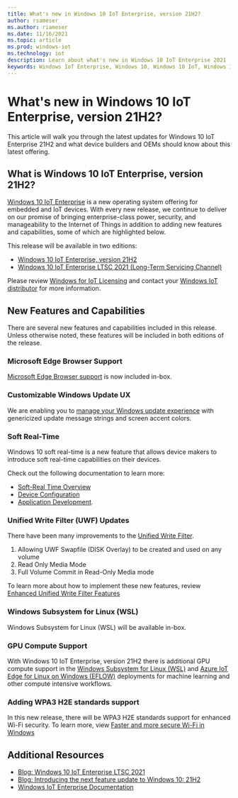 ```yaml
---
title: What's new in Windows 10 IoT Enterprise, version 21H2?
author: rsameser
ms.author: riameser
ms.date: 11/16/2021
ms.topic: article
ms.prod: windows-iot
ms.technology: iot
description: Learn about what's new in Windows 10 IoT Enterprise 2021
keywords: Windows IoT Enterprise, Windows 10, Windows 10 IoT, Windows 10 IoT Enterprise, LTSC, SAC, Windows 11
---
```


# What's new in Windows 10 IoT Enterprise, version 21H2?
This article will walk you through the latest updates for Windows 10 IoT Enterprise 21H2 and what device builders and OEMs should know about this latest offering.


## What is Windows 10 IoT Enterprise, version 21H2?
[Windows 10 IoT Enterprise](/windows/iot/iot-enterprise/getting_started) is a new operating system offering for embedded and IoT devices. With every new release, we continue to deliver on our promise of bringing enterprise-class power, security, and manageability to the Internet of Things in addition to adding new features and capabilities, some of which are highlighted below.

This release will be available in two editions:
* [Windows 10 IoT Enterprise, version 21H2](/lifecycle/products/windows-10-iot-enterprise)
* [Windows 10 IoT Enterprise LTSC 2021 (Long-Term Servicing Channel)](/lifecycle/products/windows-10-iot-enterprise-ltsc-2021)

Please review [Windows for IoT Licensing](/windows/iot/iot-enterprise/commercialization/licensing) and contact your [Windows IoT distributor](https://aka.ms/IoTDistributorList) for more information.

## New Features and Capabilities
There are several new features and capabilities included in this release. Unless otherwise noted, these features will be included in both editions of the release.

### Microsoft Edge Browser Support
[Microsoft Edge Browser support](/windows/iot/iot-enterprise/kiosk-mode/browser-support) is now included in-box.

### Customizable Windows Update UX
We are enabling you to [manage your Windows update experience](/windows/iot/iot-enterprise/branding-features/update-notification) with genericized update message strings and screen accent colors.

### Soft Real-Time
Windows 10 soft real-time is a new feature that allows device makers to introduce soft real-time capabilities on their devices.

Check out the following documentation to learn more:
* [Soft-Real Time Overview](/windows/iot/iot-enterprise/soft-real-time/soft-real-time)
* [Device Configuration](/windows/iot/iot-enterprise/soft-real-time/soft-real-time-device)
* [Application Development](/windows/iot/iot-enterprise/soft-real-time/soft-real-time-application).

### Unified Write Filter (UWF) Updates
There have been many improvements to the [Unified Write Filter](/windows/iot/iot-enterprise/advanced-lockdown-features/unified-write-filter).

1. Allowing UWF Swapfile (DISK Overlay) to be created and used on any volume
2. Read Only Media Mode
3. Full Volume Commit in Read-Only Media mode

To learn more about how to implement these new features, review [Enhanced Unified Write Filter Features](/windows-hardware/customize/enterprise/uwf-wes7-ewf-to-win10-uwf)

### Windows Subsystem for Linux (WSL)
Windows Subsystem for Linux (WSL) will be available in-box.

### GPU Compute Support
With Windows 10 IoT Enterprise, version 21H2 there is additional GPU compute support in the [Windows Subsystem for Linux (WSL)](/windows/wsl/about) and [Azure IoT Edge for Linux on Windows (EFLOW)](/windows/iot/iot-enterprise/azure-iot-edge-for-linux-on-windows) deployments for machine learning and other compute intensive workflows.

### Adding WPA3 H2E standards support
In this new release, there will be WPA3 H2E standards support for enhanced Wi-Fi security. To learn more, view [Faster and more secure Wi-Fi in Windows](https://support.microsoft.com/windows/faster-and-more-secure-wi-fi-in-windows-26177a28-38ed-1a8e-7eca-66f24dc63f09)

## Additional Resources
* [Blog: Windows 10 IoT Enterprise LTSC 2021](https://aka.ms/W10IOTLTSC2021Blog)
* [Blog: Introducing the next feature update to Windows 10: 21H2](https://blogs.windows.com/windowsexperience/2021/07/15/introducing-the-next-feature-update-to-windows-10-21h2/)
* [Windows IoT Enterprise Documentation](/windows/iot/iot-enterprise/getting_started)
